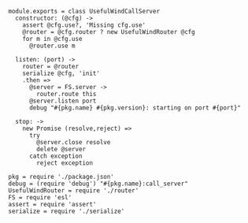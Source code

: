     module.exports = class UsefulWindCallServer
      constructor: (@cfg) ->
        assert @cfg.use?, 'Missing cfg.use'
        @router = @cfg.router ? new UsefulWindRouter @cfg
        for m in @cfg.use
          @router.use m

      listen: (port) ->
        router = @router
        serialize @cfg, 'init'
        .then =>
          @server = FS.server ->
            router.route this
          @server.listen port
          debug "#{pkg.name} #{pkg.version}: starting on port #{port}"

      stop: ->
        new Promise (resolve,reject) =>
          try
            @server.close resolve
            delete @server
          catch exception
            reject exception

    pkg = require './package.json'
    debug = (require 'debug') "#{pkg.name}:call_server"
    UsefulWindRouter = require './router'
    FS = require 'esl'
    assert = require 'assert'
    serialize = require './serialize'

